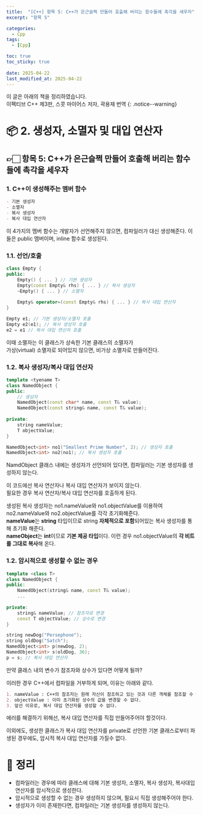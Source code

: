```yaml
---
title:  "[C++] 항목 5: C++가 은근슬쩍 만들어 호출해 버리는 함수들에 촉각을 세우자"
excerpt: "항목 5"

categories:
  - Cpp
tags:
  - [Cpp]

toc: true
toc_sticky: true
 
date: 2025-04-22
last_modified_at: 2025-04-22
---
```

이 글은 아래의 책을 정리하였습니다.  
이펙티브 C++ 제3판, 스콧 마이어스 저자, 곽용재 번역
{: .notice--warning}

# 📦 2. 생성자, 소멸자 및 대입 연산자
## 👉🏻 항목 5: C++가 은근슬쩍 만들어 호출해 버리는 함수들에 촉각을 세우자

### 1. C++이 생성해주는 멤버 함수

```markdown
- 기본 생성자
- 소멸자
- 복사 생성자
- 복사 대입 연산자
```

이 4가지의 멤버 함수는 개발자가 선언해주지 않으면, 컴파일러가 대신 생성해준다.
이들은 public 멤버이며, inline 함수로 생성된다.

### 1.1. 선언/호출

```cpp
class Empty {
public:
	Empty() { ... } // 기본 생성자
	Empty(const Empty& rhs) { ... } // 복사 생성자
	~Empty() { ... } // 소멸자
	
	Empty& operator=(const Empty& rhs) { ... } // 복사 대입 연산자
}

Empty e1; // 기본 생성자/소멸자 호출
Empty e2(e1); // 복사 생성자 호출
e2 = e1 // 복사 대입 연산자 호출
```

이때 소멸자는 이 클래스가 상속한 기본 클래스의 소멸자가  
가상(virtual) 소멸자로 되어있지 않으면, 비가상 소멸자로 만들어진다.

### 1.2. 복사 생성자/복사 대입 연산자

```cpp
template <tyename T>
class NamedObject {
public:
	// 생성자
	NamedObject(const char* name, const T& value);
	NamedObject(const string& name, const T& value);
	
private:
	string nameValue;
	T objectValue;
}

NamedObject<int> no1("Smallest Prime Number", 2); // 생성자 호출
NamedObject<int> no2(no1); // 복사 생성자 호출
```

NamdObject 클래스 내에는 생성자가 선언되어 있다면, 컴파일러는 기본 생성자를 생성하지 않는다.

이 코드에선 복사 연산자나 복사 대입 연산자가 보이지 않는다.  
필요한 경우 복사 연산자/복사 대입 연산자를 호출하게 된다.

생성된 복사 생성자는 no1.nameValue와 no1.objectValue를 이용하여 no2.nameValue와 no2.objectValue를 각각 초기화해준다.  
**nameValue**는 **string** 타입이므로 string **자체적으로 포함**되어있는 복사 생성자를 통해 초기화 해준다.  
**nameObject**는 **int**이므로 **기본 제공 타입**이다. 이런 경우 no1.objectValue의 **각 비트를 그대로 복사**해 온다.

### 1.2. 암시적으로 생성할 수 없는 경우

```cpp
template <class T>
class NamedObject {
public:
	NamedObject(string& name, const T& value);
	...
	
private:
	string& nameValue; // 참조자로 변경
	const T objectValue; // 상수로 변경
}

string newDog("Persephone");
string oldDog("Satch");
NamedObject<int> p(newDog, 2);
NamedObject<int> s(oldDog, 36);
p = s; // 복사 대입 연산자
```

만약 클래스 내의 변수가 참조자와 상수가 있다면 어떻게 될까?

이러한 경우 C++에서 컴파일을 거부하게 되며, 이유는 아래와 같다.

```markdown
1. nameValue : C++의 참조자는 원래 자신이 참조하고 있는 것과 다른 객체를 참조할 수 없다.
2. objectValue : 이미 초기화된 상수의 값을 변경할 수 없다.
3. 앞선 이유로, 복사 대입 연산자를 생성할 수 없다.
```

에러를 해결하기 위해선, 복사 대입 연산자를 직접 만들어주어야 할것이다.

이외에도, 생성한 클래스가 복사 대입 연산자를 private로 선언한 기본 클래스로부터 파생된 경우에도, 암시적 복사 대입 연산자를 가질수 없다.

# 🧐 정리

- 컴파일러는 경우에 따라 클래스에 대해 기본 생성자, 소멸자, 복사 생성자, 복사대입 연산자를 암시적으로 생성한다.
- 암시적으로 생성할 수 없는 경우 생성하지 않으며, 필요시 직접 생성해주어야 한다.
- 생성자가 이미 존재한다면, 컴파일러는 기본 생성자를 생성하지 않는다.